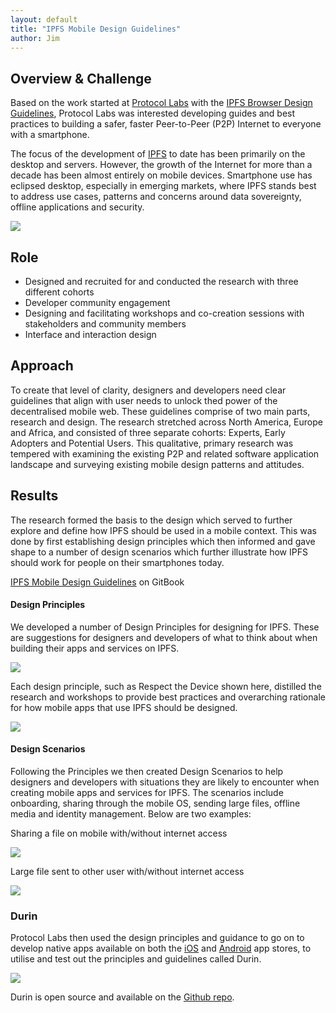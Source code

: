 ```yaml
---
layout: default
title: "IPFS Mobile Design Guidelines"
author: Jim
---
```


## Overview & Challenge

<p>Based on the work started at <a href="https://protocol.ai/" target="_blank">Protocol Labs</a> with the <a href="ipfs-browser">IPFS Browser Design Guidelines</a>, Protocol Labs was interested developing guides and best practices to building a safer, faster Peer-to-Peer (P2P) Internet to everyone with a smartphone.</p>

<p>The focus of the development of <a href="https://ipfs.io/" target="_blank">IPFS</a> to date has been primarily on the desktop and servers. However, the growth of the Internet for more than a decade has been almost entirely on mobile devices. Smartphone use has eclipsed desktop, especially in emerging markets, where IPFS stands best to address use cases, patterns and concerns around data sovereignty, offline applications and security.</p>

![]({{site.url}}assets/images/ipfs.png)

## Role

* Designed and recruited for and conducted the research with three different cohorts
* Developer community engagement
* Designing and facilitating workshops and co-creation sessions with stakeholders and community members
* Interface and interaction design

## Approach

To create that level of clarity, designers and developers need clear guidelines that align with user needs to unlock thed power of the decentralised mobile web. These guidelines comprise of two main parts, research and design. The research stretched across North America, Europe and Africa, and consisted of three separate cohorts: Experts, Early Adopters and Potential Users. This qualitative, primary research was tempered with examining the existing P2P and related software application landscape and surveying existing mobile design patterns and attitudes.

## Results

The research formed the basis to the design which served to further explore and define how IPFS should be used in a mobile context. This was done by first establishing design principles which then informed and gave shape to a number of design scenarios which further illustrate how IPFS should work for people on their smartphones today.

[IPFS Mobile Design Guidelines](https://jkosem.gitbook.io/ipfs-mobile-guidelines/) on GitBook

#### Design Principles

We developed a number of Design Principles for designing for IPFS. These are suggestions for designers and developers of what to think about when building their apps and services on IPFS.

![]({{site.url}}assets/images/ipfs-mobile-cheat-sheet.png)

Each design principle, such as Respect the Device shown here, distilled the research and workshops to provide best practices and overarching rationale for how mobile apps that use IPFS should be designed.

![]({{site.url}}assets/images/ipfs-mobile-principles.png)

#### Design Scenarios

Following the Principles we then created Design Scenarios to help designers and developers with situations they are likely to encounter when creating mobile apps and services for IPFS. The scenarios include onboarding, sharing through the mobile OS, sending large files, offline media and identity management. Below are two examples:

Sharing a file on mobile with/without internet access

![]({{site.url}}assets/images/ipfs-mobile-scenarios2.png)

Large file sent to other user with/without internet access

![]({{site.url}}assets/images/ipfs-mobile-scenarios.png)

### Durin

Protocol Labs then used the design principles and guidance to go on to develop native apps available on both the [iOS](https://apps.apple.com/si/app/durin/id1613391995) and [Android](https://play.google.com/store/apps/details?id=ai.protocol.durin&gl=US) app stores, to utilise and test out the principles and guidelines called Durin. 

![]({{site.url}}assets/images/ipfs-durin-all.png)

Durin is open source and available on the [Github repo](https://github.com/ipfs-shipyard/Durin).